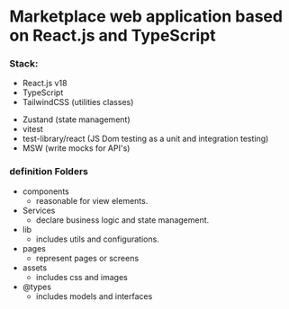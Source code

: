 # Marketplace web application based on React.js and TypeScript

### Stack:

- React.js v18
- TypeScript
- TailwindCSS (utilities classes)
<!-- lightweight utils for state management -->
- Zustand (state management)
- vitest
- test-library/react (JS Dom testing as a unit and integration testing)
- MSW (write mocks for API's)

### definition Folders

- components
  - reasonable for view elements.
- Services
  - declare business logic and state management.
- lib
  - includes utils and configurations.
- pages
  - represent pages or screens
- assets
  - includes css and images
- @types
  - includes models and interfaces
